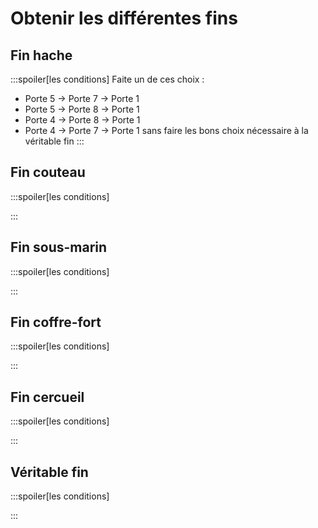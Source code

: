 # Obtenir les différentes fins

## Fin hache

:::spoiler[les conditions]
Faite un de ces choix :

- Porte 5 -> Porte 7 -> Porte 1
- Porte 5 -> Porte 8 -> Porte 1
- Porte 4 -> Porte 8 -> Porte 1
- Porte 4 -> Porte 7 -> Porte 1 sans faire les bons choix nécessaire à la véritable fin
:::


## Fin couteau

:::spoiler[les conditions]

:::

## Fin sous-marin

:::spoiler[les conditions]

:::

## Fin coffre-fort

:::spoiler[les conditions]

:::

## Fin cercueil

:::spoiler[les conditions]

:::

## Véritable fin

:::spoiler[les conditions]

:::
